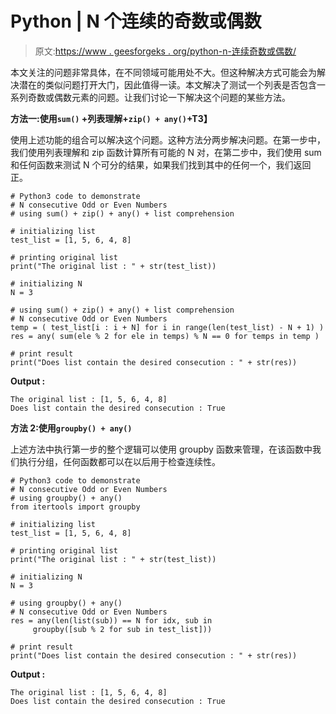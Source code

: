 # Python | N 个连续的奇数或偶数

> 原文:[https://www . geesforgeks . org/python-n-连续奇数或偶数/](https://www.geeksforgeeks.org/python-n-consecutive-odd-or-even-numbers/)

本文关注的问题非常具体，在不同领域可能用处不大。但这种解决方式可能会为解决潜在的类似问题打开大门，因此值得一读。本文解决了测试一个列表是否包含一系列奇数或偶数元素的问题。让我们讨论一下解决这个问题的某些方法。

**方法一:使用`sum()` +列表理解+`zip() + any()`+T3】**

使用上述功能的组合可以解决这个问题。这种方法分两步解决问题。在第一步中，我们使用列表理解和 zip 函数计算所有可能的 N 对，在第二步中，我们使用 sum 和任何函数来测试 N 个可分的结果，如果我们找到其中的任何一个，我们返回正。

```
# Python3 code to demonstrate
# N consecutive Odd or Even Numbers
# using sum() + zip() + any() + list comprehension

# initializing list
test_list = [1, 5, 6, 4, 8]

# printing original list
print("The original list : " + str(test_list))

# initializing N 
N = 3

# using sum() + zip() + any() + list comprehension
# N consecutive Odd or Even Numbers
temp = ( test_list[i : i + N] for i in range(len(test_list) - N + 1) )
res = any( sum(ele % 2 for ele in temps) % N == 0 for temps in temp )

# print result
print("Does list contain the desired consecution : " + str(res))
```

**Output :**

```
The original list : [1, 5, 6, 4, 8]
Does list contain the desired consecution : True

```

**方法 2:使用`groupby() + any()`**

上述方法中执行第一步的整个逻辑可以使用 groupby 函数来管理，在该函数中我们执行分组，任何函数都可以在以后用于检查连续性。

```
# Python3 code to demonstrate
# N consecutive Odd or Even Numbers
# using groupby() + any()
from itertools import groupby

# initializing list
test_list = [1, 5, 6, 4, 8]

# printing original list
print("The original list : " + str(test_list))

# initializing N 
N = 3

# using groupby() + any()
# N consecutive Odd or Even Numbers
res = any(len(list(sub)) == N for idx, sub in
     groupby([sub % 2 for sub in test_list]))

# print result
print("Does list contain the desired consecution : " + str(res))
```

**Output :**

```
The original list : [1, 5, 6, 4, 8]
Does list contain the desired consecution : True

```